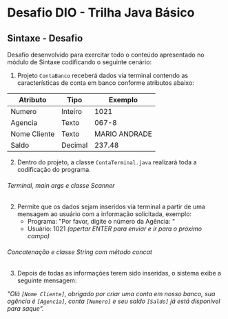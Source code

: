 # Desafio DIO - Trilha Java Básico

## Sintaxe - Desafio

Desafio desenvolvido para exercitar todo o conteúdo apresentado no módulo de Sintaxe codificando o seguinte cenário:

1. Projeto `ContaBanco` receberá dados via terminal contendo as características de conta em banco conforme atributos abaixo:

| Atributo  | Tipo     | Exemplo   
| --------- | ---------| ------- 
| Numero    | Inteiro  | 1021 
| Agencia   | Texto    | 067-8
| Nome Cliente | Texto    | MARIO ANDRADE
| Saldo | Decimal |237.48

2. Dentro do projeto, a classe `ContaTerminal.java` realizará toda a codificação do programa.


###### Terminal, main args e classe Scanner

2. Permite que os dados sejam inseridos via terminal a partir de uma mensagem ao usuário com a informação solicitada, exemplo:
   * Programa: "Por favor, digite o número da Agência: "
   * Usuário: 1021 *(apertar ENTER para enviar e ir para o próximo campo)*

###### Concatenação e classe String com método concat

3. Depois de todas as informações terem sido inseridas, o sistema exibe a seguinte mensagem:

*"Olá `[Nome Cliente]`, obrigado por criar uma conta em nosso banco, sua agência é `[Agencia]`, conta `[Numero]` e seu saldo `[Saldo]` já está disponível para saque".*



